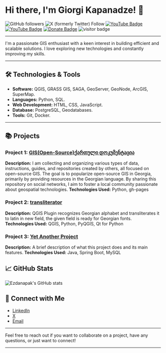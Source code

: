 # Hi there, I'm Giorgi Kapanadze! 👋

![GitHub followers](https://img.shields.io/github/followers/ezdanapak)
![X (formerly Twitter) Follow](https://img.shields.io/twitter/follow/ezdanapak)
[![YouTube Badge](https://img.shields.io/badge/My-YouTube-red)](https://www.youtube.com/@GISGEORGIA)
[![YouTube Badge](https://img.shields.io/badge/My-YouTube-red)](https://www.youtube.com/@kapanadze)
[![Donate Badge](https://img.shields.io/badge/Donate-Buy%20me%20a%20coffee-yellowgreen.svg)](https://ko-fi.com/ezdanapak)
![visitor badge](https://visitor-badge.laobi.icu/badge?page_id=ezdanapak.visitor-badge&left_color=red&right_color=green&left_text=Visitors)

---

I'm a passionate GIS enthusiast with a keen interest in building efficient and scalable solutions. I love exploring new technologies and constantly improving my skills.

---

## 🛠️ Technologies & Tools

- **Software:** QGIS, GRASS GIS, SAGA, GeoServer, GeoNode, ArcGIS, SuperMap.
- **Languages:** Python, SQL.
- **Web Development:** HTML, CSS, JavaScript.
- **Database:** PostgreSQL, Geodatabases.
- **Tools:** Git, Docker.


---


## 📚 Projects

### Project 1: [GIS(Open-Source)ქართული დოკუმენტაცია](https://github.com/ezdanapak/GIS_OS_Doc)
**Description:** I am collecting and organizing various types of data, instructions, guides, and repositories created by others, all focused on open-source GIS.
The goal is to popularize open-source GIS in Georgia, primarily by providing resources in the Georgian language. By sharing this repository on social networks, I aim to foster a local community passionate about geospatial technologies.
**Technologies Used:** Python, gh-pages

### Project 2: [transliterator](https://github.com/ezdanapak/transliterator)
**Description:** QGIS Plugin recognizes Georgian alphabet and transliterates it to latin in new field, the given field is ready for Georgian fonts.
**Technologies Used:** QGIS, Python, PyQGIS, Qt for Python

### Project 3: [Yet Another Project](https://github.com/ezdanapak/yet-another-project)
**Description:** A brief description of what this project does and its main features.
**Technologies Used:** Java, Spring Boot, MySQL

## 📈 GitHub Stats

![Ezdanapak's GitHub stats](https://github-readme-stats.vercel.app/api?username=ezdanapak&show_icons=true&theme=radical)

## 🤝 Connect with Me

- [LinkedIn](https://www.linkedin.com/in/ezdanapak)
- [X](https://x.com/ezdanapak)
- [Email](mailto:g.kapanadze1908@gmail.com)

---

Feel free to reach out if you want to collaborate on a project, have any questions, or just want to connect!

---

<!--
**ezdanapak/ezdanapak** is a ✨ _special_ ✨ repository because its `README.md` (this file) appears on your GitHub profile.

Here are some ideas to get you started:

- 🔭 I’m currently working on ...
- 🌱 I’m currently learning ...
- 👯 I’m looking to collaborate on ...
- 🤔 I’m looking for help with ...
- 💬 Ask me about ...
- 📫 How to reach me: ...
- 😄 Pronouns: ...
- ⚡ Fun fact: ...
-->
